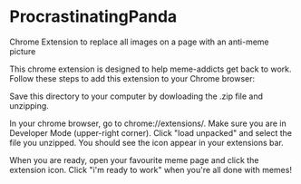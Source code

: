 # ProcrastinatingPanda
Chrome Extension to replace all images on a page with an anti-meme picture


This chrome extension is designed to help meme-addicts get back to work. Follow these steps to add this extension to your Chrome browser:


  
Save this directory to your computer by dowloading the .zip file and unzipping. 


In your chrome browser, go to chrome://extensions/. Make sure you are in Developer Mode (upper-right corner).
 Click "load unpacked" and select the file you unzipped. You should see the icon appear in your extensions bar.

When you are ready, open your favourite meme page and click the extension icon. Click "i'm ready to work" when you're all done with memes!
